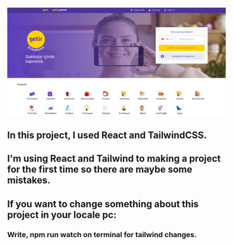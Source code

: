 ![](https://github.com/kutlukarakoc/getir.com-clone-with-react-tailwindcss/blob/main/getir-clone.png) 

## In this project, I used React and TailwindCSS.
## I'm using React and Tailwind to making a project for the first time so there are maybe some mistakes.
## If you want to change something about this project in your locale pc:
### Write, npm run watch on terminal for tailwind changes.

